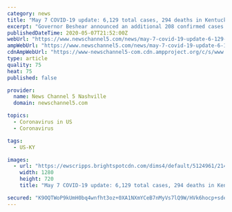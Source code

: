 ```yaml
---
category: news
title: "May 7 COVID-19 update: 6,129 total cases, 294 deaths in Kentucky"
excerpt: "Governor Beshear announced an additional 208 confirmed cases of COVID-19 and 11 related deaths in the state on Thursday."
publishedDateTime: 2020-05-07T21:52:00Z
webUrl: "https://www.newschannel5.com/news/may-7-covid-19-update-6-129-total-cases-294-deaths-in-kentucky"
ampWebUrl: "https://www.newschannel5.com/news/may-7-covid-19-update-6-129-total-cases-294-deaths-in-kentucky?_amp=true"
cdnAmpWebUrl: "https://www-newschannel5-com.cdn.ampproject.org/c/s/www.newschannel5.com/news/may-7-covid-19-update-6-129-total-cases-294-deaths-in-kentucky?_amp=true"
type: article
quality: 75
heat: 75
published: false

provider:
  name: News Channel 5 Nashville
  domain: newschannel5.com

topics:
  - Coronavirus in US
  - Coronavirus

tags:
  - US-KY

images:
  - url: "https://ewscripps.brightspotcdn.com/dims4/default/5124961/2147483647/strip/true/crop/2763x1554+0+0/resize/1280x720!/quality/90/?url=https%3A%2F%2Fewscripps.brightspotcdn.com%2F78%2Faf%2F0eb937884a54a8a1a10348041ec3%2Fscreen-shot-2020-05-07-at-4.46.25%20PM.png"
    width: 1280
    height: 720
    title: "May 7 COVID-19 update: 6,129 total cases, 294 deaths in Kentucky"

secured: "K9OQTWoP9kUmH0bq4wnfht3oz+0XA1NXmYCeB7nMyVs7lQ9W/HVk6hocp+sdeccGqsKouKxXSzbFk5xQEhYMcnHYyxlZO0/e5dfE8eVhoh5O242J0TjMYCSs3sA8Z/d3ay2LzGpxg1VeN+yZTcYXwuD56YcYcKhcMq5nbnWY6R2HFevMgydVKpA9CDPM6MWclBKw6QzB2RgrrNqt8EW4FJYLoEKJHfu+gRXUfT0lKXmQCVUG8RXXvSnifg6QjvNEmI+zDVc/xS0hs6US2nbSotHxJGjOwvedLWm3Iy7yjE9Udufur3mVt2GWWmvzMTBg;Gj1p5ZKs8+CeFENvxSY5bg=="
---
```


